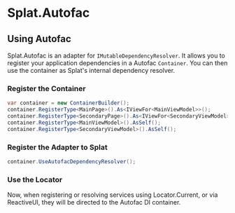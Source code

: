 # Splat.Autofac

## Using Autofac

Splat.Autofac is an adapter for `IMutableDependencyResolver`.  It allows you to register your application dependencies in a Autofac `Container`.  You can then use the container as Splat's internal dependency resolver.

### Register the Container

```cs
var container = new ContainerBuilder();
container.RegisterType<MainPage>().As<IViewFor<MainViewModel>>();
container.RegisterType<SecondaryPage>().As<IViewFor<SecondaryViewModel>>();
container.RegisterType<MainViewModel>().AsSelf();
container.RegisterType<SecondaryViewModel>().AsSelf();
```

### Register the Adapter to Splat

```cs
container.UseAutofacDependencyResolver();
```

### Use the Locator

Now, when registering or resolving services using Locator.Current, or via ReactiveUI, they will be directed to the Autofac DI container.
